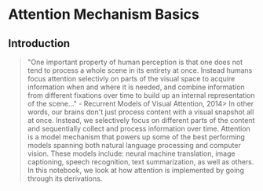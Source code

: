 # Attention Mechanism Basics
## Introduction
>"One important property of human perception is that one does not tend to process a whole scene in its entirety at once. Instead humans focus attention selectivly on parts of the visual space to acquire information when and where it is needed, and combine information from different fixations over time to build up an internal representation of the scene..." - Recurrent Models of Visual Attention, 2014> 
In other words, our brains don't just process content with a visual snapshot all at once. Instead, we selectively focus on different parts of the content and sequentially collect and process information over time. Attention is a model mechanism that powers up some of the best performing models spanning both natural language processing and computer vision. These models include: neural machine translation, image captioning, speech recognition, text summarization, as well as others. In this notebook, we look at how attention is implemented by going through its derivations.
